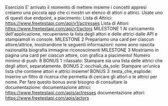 Esercizio
E’ arrivato il momento di mettere insieme i concetti appresi creiamo una piccola app che ci mostri un elenco di attori o attrici.
Usate uno di questi due endpoint, a piacimento:
Lista di Attrici: https://www.freetestapi.com/api/v1/actresses
Lista di Attori: https://www.freetestapi.com/api/v1/actors
MILESTONE 1
Al caricamento dell'applicazione, recuperiamo la lista degli attori e delle attrici dalle API e stampiamoli in console.
MILESTONE 2
Prepariamo una card per ciascun attore/attrice, mostrandone le seguenti informazioni:
nome
anno nascita
nazionalità
biografia
immagine
riconoscimenti
MILESTONE 3
Mostriamo in pagina una card per ciascun attore, con grafica a piacimento!
Numero minimo di push: 8
BONUS 1 :rilassato:
Stampare sia una lista delle attrici che degli attori, separatamente.
BONUS 2 :occhiali_da_sole:
Stampare un’unica lista che contiene attori e attrici insieme!
BONUS 3 :testa_che_esplode:
Inserire un filtro di ricerca che permetta di cercare gli attori o le attrici per nome.
Per fare questo bonus avrai bisogno di consultare la documentazione:
documentazione attrici: https://www.freetestapi.com/apis/actresses
documentazione attori: https://www.freetestapi.com/apis/actors